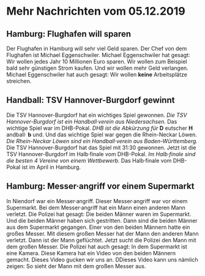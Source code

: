 #          Mehr Nachrichten vom 05.12.2019      


##                Hamburg: Flughafen will sparen            
Der Flughafen in Hamburg will sehr viel Geld sparen. Der Chef von dem Flughafen ist Michael Eggenschwiler. Michael Eggenschwiler hat gesagt: Wir wollen jedes Jahr 10 Millionen Euro sparen. Wir wollen zum Beispiel bald sehr günstigen Strom kaufen. Und wir wollen mehr Geld verlangen. Michael Eggenschwiler hat auch gesagt: Wir wollen **keine** Arbeitsplätze streichen. 

##                Handball: TSV Hannover-Burgdorf gewinnt            
Die TSV Hannover-Burgdorf hat ein wichtiges Spiel gewonnen.  *Die TSV Hannover-Burgdorf ist ein Handball·verein aus Niedersachsen.*  Das wichtige Spiel war im DHB-Pokal.  *DHB ist die Abkürzung für*  **D** eutscher **H** andball· **b** und. Und das wichtige Spiel war gegen die Rhein-Neckar Löwen.  *Die Rhein-Neckar Löwen sind ein Handball·verein aus Baden-Württemberg.*  Die TSV Hannover-Burgdorf hat das Spiel mit 31:30 gewonnen. Jetzt ist die TSV Hannover-Burgdorf im Halb·finale vom DHB-Pokal.  *Im Halb·finale sind die besten 4 Vereine von einem Wettbewerb.*  Das Halb·finale vom DHB-Pokal ist im April in Hamburg. 

##                Hamburg: Messer·angriff vor einem Supermarkt            
In Niendorf war ein Messer·angriff. Dieser Messer·angriff war vor einem Supermarkt. Bei dem Messer·angriff hat ein Mann einen anderen Mann verletzt. Die Polizei hat gesagt: Die beiden Männer waren im Supermarkt. Und die beiden Männer haben sich gestritten. Dann sind die beiden Männer aus dem Supermarkt gegangen. Einer von den beiden Männern hatte ein großes Messer. Mit diesem großen Messer hat der Mann den anderen Mann verletzt. Dann ist der Mann geflüchtet. Jetzt sucht die Polizei den Mann mit dem großen Messer. Die Polizei hat auch gesagt: In dem Supermarkt ist eine Kamera. Diese Kamera hat ein Video von den beiden Männern gemacht. Dieses Video gucken wir uns an. DDieses Video kann uns nämlich zeigen: So sieht der Mann mit dem großen Messer aus. 
